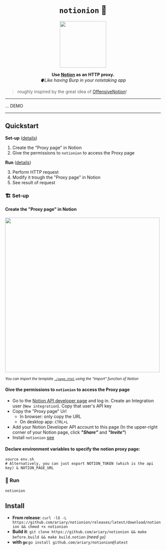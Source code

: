 <div align="center">
<h1>
  <code>notionion</code> 🧅
</h1>
  <img src="https://github.com/ariary/notionion/blob/main/img/onion-logo.png"  width=150>
  
  <strong> Use <a href="https://www.notion.so">Notion</a> as an HTTP proxy.</strong><br>
  <i>🫀Like having Burp in your notetaking app</i>
</div>

<blockquote align=left>
roughly inspired by the great idea of <a href="https://github.com/mttaggart/OffensiveNotion">OffensiveNotion</a>! 
</blockquote>

---

... DEMO

---

## Quickstart

**Set-up**  ([details](#-set-up))
1. Create the "Proxy page" in Notion
2. Give the permissions to `notionion` to access the Proxy page 

**Run** ([details](#-run))

3. Perform HTTP request
4. Modify it trough the "Proxy page" in Notion
5. See result of request

### 🏗️ Set-up

#### Create the "Proxy page" in Notion

<img src="https://github.com/ariary/Notionion/blob/main/img/proxy-page.png"  width=500>

<sup><i>You can import the template [`./page.html`](https://github.com/ariary/Notionion/blob/main/page.html) using the "Import" function of Notion</i></sup>

#### Give the permissions to `notionion` to access the Proxy page
* Go to the [Notion API developer page](https://developers.notion.com/) and log in. Create an Integration user (`New integration`). Copy that user's API key
* Copy the "Proxy page" Url
  * In browser: only copy the URL
  * On desktop app: `CTRL+L`
* Add your Notion Developer API account to this page (In the upper-right corner of your Notion page, click ***"Share"*** and ***"Invite"***)
* Install `notionion` [see](#install)

#### Declare environment variables to specify the notion proxy page:
```shell
source env.sh
# Alternatively, you can just export NOTION_TOKEN (which is the api key) & NOTION_PAGE_URL
```

### 👟 Run

```shell
notionion
```


## Install
* **From release**: `curl -lO -L https://github.com/ariary/notionion/releases/latest/download/notionion && chmod +x notionion`
* **Build it**: `git clone https://github.com/ariary/notionion && make before.build && make build.notion` *(need `go`)*
* **with `go`**:`go install github.com/ariary/notionion@latest`
